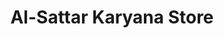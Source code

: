 ---
title: "Al-Sattar Karyana Store"
url: /dinan-bashnoian-wala/al-sattar-karyana-store/
shop: convenience
---